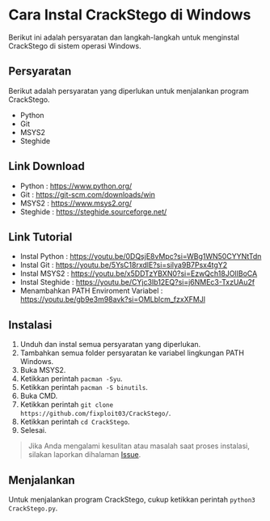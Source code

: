 # Cara Instal CrackStego di Windows 

Berikut ini adalah persyaratan dan langkah-langkah untuk menginstal CrackStego di sistem operasi Windows.

## Persyaratan 

Berikut adalah persyaratan yang diperlukan untuk menjalankan program CrackStego.

- Python
- Git
- MSYS2
- Steghide

## Link Download

- Python : https://www.python.org/
- Git : https://git-scm.com/downloads/win
- MSYS2 : https://www.msys2.org/
- Steghide : https://steghide.sourceforge.net/

## Link Tutorial

- Instal Python : https://youtu.be/0DQsjE8vMpc?si=WBg1WN50CYYNtTdn
- Instal Git : https://youtu.be/5YsC18rxdlE?si=silya9B7Psx4tgY2
- Instal MSYS2 : https://youtu.be/x5DDTzYBXN0?si=EzwQch18JOlIBoCA
- Instal Steghide : https://youtu.be/CYjc3Ib12EQ?si=j6NMEc3-TxzUAu2f
- Menambahkan PATH Enviroment Variabel : https://youtu.be/gb9e3m98avk?si=OMLblcm_fzxXFMJl

## Instalasi  

1. Unduh dan instal semua persyaratan yang diperlukan.
2. Tambahkan semua folder persyaratan ke variabel lingkungan PATH Windows.
3. Buka MSYS2.
4. Ketikkan perintah `pacman -Syu`.
5. Ketikkan perintah `pacman -S binutils`.
6. Buka CMD.
7. Ketikkan perintah `git clone https://github.com/fixploit03/CrackStego/`.
8. Ketikkan perintah `cd CrackStego`.
9. Selesai.

> Jika Anda mengalami kesulitan atau masalah saat proses instalasi, silakan laporkan dihalaman [Issue](https://github.com/fixploit03/CrackStego/issues).

## Menjalankan

Untuk menjalankan program CrackStego, cukup ketikkan perintah `python3 CrackStego.py`.
